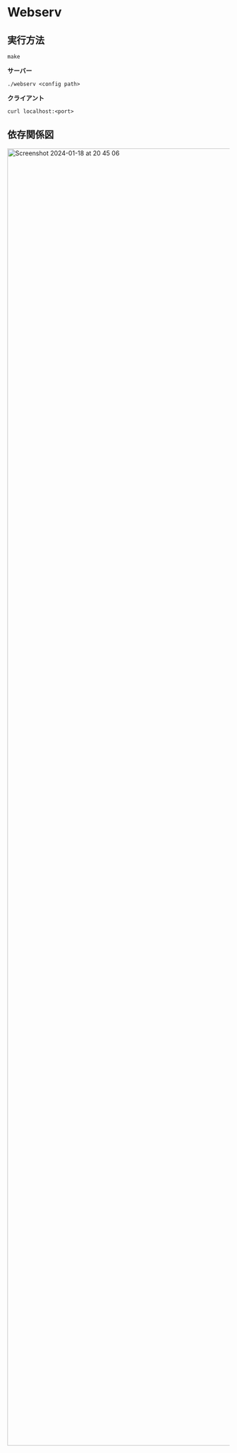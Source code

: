 # Webserv

## 実行方法
```
make
```
**サーバー**
```
./webserv <config path>
```

**クライアント**
```
curl localhost:<port>
```

## 依存関係図
<img width="2941" alt="Screenshot 2024-01-18 at 20 45 06" src="https://github.com/yuidvg/webserv/assets/27997221/be17de35-51b8-4eb7-a31c-a93e44ea9709">
